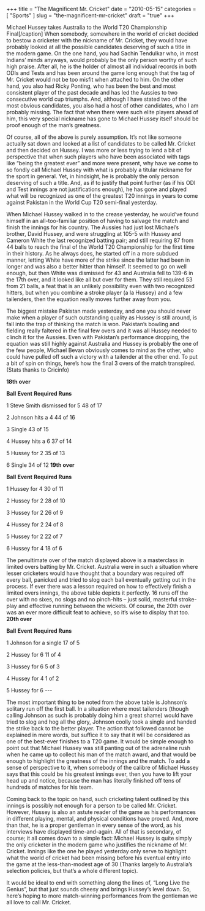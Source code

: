 +++
title = "The Magnificent Mr. Cricket"
date = "2010-05-15"
categories = [
  "Sports"
]
slug = "the-magnificent-mr-cricket"
draft = "true"
+++

Michael Hussey takes Australia to the World T20 Championship Final[/caption] When somebody, somewhere in the world of cricket decided to bestow a cricketer with the nickname of Mr. Cricket, they would have probably looked at all the possible candidates deserving of such a title in the modern game. On the one hand, you had Sachin Tendulkar who, in most Indians’ minds anyways, would probably be the only person worthy of such high praise. After all, he is the holder of almost all individual records in both ODIs and Tests and has been around the game long enough that the tag of Mr. Cricket would not be too misfit when attached to him. On the other hand, you also had Ricky Ponting, who has been the best and most consistent player of the past decade and has led the Aussies to two consecutive world cup triumphs. And, although I have stated two of the most obvious candidates, you also had a host of other candidates, who I am probably missing. The fact that when there were such elite players ahead of him, this very special nickname has gone to Michael Hussey itself should be proof enough of the man’s greatness.

Of course, all of the above is purely assumption. It’s not like someone actually sat down and looked at a list of candidates to be called Mr. Cricket and then decided on Hussey. I was more or less trying to lend a bit of perspective that when such players who have been associated with tags like “being the greatest ever” and more were present, why have we come to so fondly call Michael Hussey with what is probably a titular nickname for the sport in general. Yet, in hindsight, he is probably the only person deserving of such a title. And, as if to justify that point further (as if his ODI and Test innings are not justifications enough), he has gone and played what will be recognized as one of the greatest T20 innings in years to come against Pakistan in the World Cup T20 semi-final yesterday.

When Michael Hussey walked in to the crease yesterday, he would’ve found himself in an all-too-familiar position of having to salvage the match and finish the innings for his country. The Aussies had just lost Michael’s brother, David Hussey, and were struggling at 105-5 with Hussey and Cameron White the last recognized batting pair; and still requiring 87 from 44 balls to reach the final of the World T20 Championship for the first time in their history. As he always does, he started off in a more subdued manner, letting White have more of the strike since the latter had been in longer and was also a better hitter than himself. It seemed to go on well enough, but then White was dismissed for 43 and Australia fell to 139-6 in the 17th over, and it looked like all but over for them. They still required 53 from 21 balls, a feat that is an unlikely possibility even with two recognized hitters, but when you combine a stroke player (a la Hussey) and a few tailenders, then the equation really moves further away from you.

The biggest mistake Pakistan made yesterday, and one you should never make when a player of such outstanding quality as Hussey is still around, is fall into the trap of thinking the match is won. Pakistan’s bowling and fielding really faltered in the final few overs and it was all Hussey needed to clinch it for the Aussies. Even with Pakistan’s performance dropping, the equation was still highly against Australia and Hussey is probably the one of the few people, Michael Bevan obviously comes to mind as the other, who could have pulled off such a victory with a tailender at the other end. To put a bit of spin on things, here’s how the final 3 overs of the match transpired. (Stats thanks to Cricinfo)

**18th over**

**Ball**
**Event**
**Required Runs**

1
Steve Smith dismissed for 5
48 of 17

2
Johnson hits a 4
44 of 16

3
Single
43 of 15

4
Hussey hits a 6
37 of 14

5
Hussey for 2
35 of 13

6
Single
34 of 12
  **19th over**

**Ball**
**Event**
**Required Runs**

1
Hussey for 4
30 of 11

2
Hussey for 2
28 of 10

3
Hussey for 2
26 of 9

4
Hussey for 2
24 of 8

5
Hussey for 2
22 of 7

6
Hussey for 4
18 of 6

The penultimate over of the match displayed above is a masterclass in limited overs batting by Mr. Cricket. Australia were in such a situation where lesser cricketers would have thought that a boundary was required off every ball, panicked and tried to slog each ball eventually getting out in the process. If ever there was a lesson required on how to effectively finish a limited overs innings, the above table depicts it perfectly. 16 runs off the over with no sixes, no slogs and no pinch-hits – just solid, masterful stroke-play and effective running between the wickets. Of course, the 20th over was an ever more difficult feat to achieve, so it’s wise to display that too. **20th over**

**Ball**
**Event**
**Required Runs**

1
Johnson for a single
17 of 5

2
Hussey for 6
11 of 4

3
Hussey for 6
5 of 3

4
Hussey for 4
1 of 2

5
Hussey for 6
\---

The most important thing to be noted from the above table is Johnson’s solitary run off the first ball. In a situation where most tailenders (though calling Johnson as such is probably doing him a great shame) would have tried to slog and hog all the glory, Johnson coolly took a single and handed the strike back to the better player. The action that followed cannot be explained in mere words, but suffice it to say that it will be considered as one of the best-ever finishes to a T20 game. It would be simple enough to point out that Michael Hussey was still panting out of the adrenaline rush when he came up to collect his man of the match award, and that would be enough to highlight the greatness of the innings and the match. To add a sense of perspective to it, when somebody of the calibre of Michael Hussey says that this could be his greatest innings ever, then you have to lift your head up and notice, because the man has literally finished off tens of hundreds of matches for his team.

Coming back to the topic on hand, such cricketing talent outlined by this innings is possibly not enough for a person to be called Mr. Cricket. However, Hussey is also an astute reader of the game as his performances in different playing, mental, and physical conditions have proved. And, more than that, he is a proper gentleman in every sense of the word, as his interviews have displayed time-and-again. All of that is secondary, of course; it all comes down to a simple fact: Michael Hussey is quite simply the only cricketer in the modern game who justifies the nickname of Mr. Cricket. Innings like the one he played yesterday only serve to highlight what the world of cricket had been missing before his eventual entry into the game at the less-than-modest age of 30 (Thanks largely to Australia’s selection policies, but that’s a whole different topic).

It would be ideal to end with something along the lines of, “Long Live the Genius”, but that just sounds cheesy and brings Hussey’s level down. So, here’s hoping to more match-winning performances from the gentleman we all love to call Mr. Cricket.
